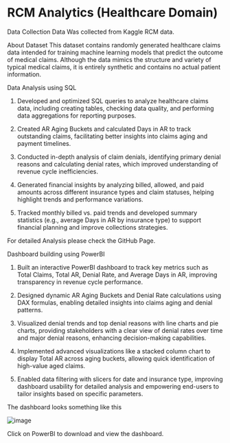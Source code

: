 # RCM Analytics (Healthcare Domain)

Data Collection
Data Was collected from Kaggle RCM data.

About Dataset
This dataset contains randomly generated healthcare claims data intended for training machine learning models that predict the outcome of medical claims. Although the data mimics the structure and variety of typical medical claims, it is entirely synthetic and contains no actual patient information.

Data Analysis using SQL
1.	Developed and optimized SQL queries to analyze healthcare claims data, including creating tables, checking data quality, and performing data aggregations for reporting purposes.

2.	Created AR Aging Buckets and calculated Days in AR to track outstanding claims, facilitating better insights into claims aging and payment timelines.


3.	Conducted in-depth analysis of claim denials, identifying primary denial reasons and calculating denial rates, which improved understanding of revenue cycle inefficiencies.

4.	Generated financial insights by analyzing billed, allowed, and paid amounts across different insurance types and claim statuses, helping highlight trends and performance variations.

5.	Tracked monthly billed vs. paid trends and developed summary statistics (e.g., average Days in AR by insurance type) to support financial planning and improve collections strategies.

For detailed Analysis please check the GitHub Page. 

Dashboard building using PowerBI

1.	Built an interactive PowerBI dashboard to track key metrics such as Total Claims, Total AR, Denial Rate, and Average Days in AR, improving transparency in revenue cycle performance.

2.	Designed dynamic AR Aging Buckets and Denial Rate calculations using DAX formulas, enabling detailed insights into claims aging and denial patterns.


3.	Visualized denial trends and top denial reasons with line charts and pie charts, providing stakeholders with a clear view of denial rates over time and major denial reasons, enhancing decision-making capabilities.

4.	Implemented advanced visualizations like a stacked column chart to display Total AR across aging buckets, allowing quick identification of high-value aged claims.


5.	Enabled data filtering with slicers for date and insurance type, improving dashboard usability for detailed analysis and empowering end-users to tailor insights based on specific parameters.

The dashboard looks something like this

 ![image](https://github.com/user-attachments/assets/cc9fa5d9-d39f-411f-9f40-4bd97976b6af)


Click on PowerBI to download and view the dashboard.
